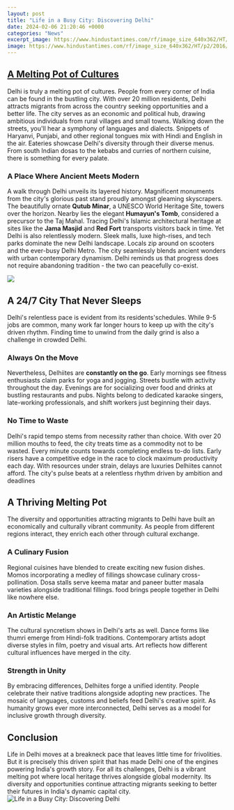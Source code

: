 ```yaml
---
layout: post
title: "Life in a Busy City: Discovering Delhi"
date: 2024-02-06 21:20:46 +0000
categories: "News"
excerpt_image: https://www.hindustantimes.com/rf/image_size_640x362/HT/p2/2016/09/23/Pictures/_6e700864-817d-11e6-a0d9-e435f3f63e15.JPG
image: https://www.hindustantimes.com/rf/image_size_640x362/HT/p2/2016/09/23/Pictures/_6e700864-817d-11e6-a0d9-e435f3f63e15.JPG
---
```


## [A Melting Pot of Cultures](https://yt.io.vn/collection/alcock)
Delhi is truly a melting pot of cultures. People from every corner of India can be found in the bustling city. With over 20 million residents, Delhi attracts migrants from across the country seeking opportunities and a better life. The city serves as an economic and political hub, drawing ambitious individuals from rural villages and small towns. 
Walking down the streets, you'll hear a symphony of languages and dialects. Snippets of Haryanvi, Punjabi, and other regional tongues mix with Hindi and English in the air. Eateries showcase Delhi's diversity through their diverse menus. From south Indian dosas to the kebabs and curries of northern cuisine, there is something for every palate. 
### A Place Where Ancient Meets Modern
A walk through Delhi unveils its layered history. Magnificent monuments from the city's glorious past stand proudly amongst gleaming skyscrapers. The beautifully ornate **Qutub Minar**, a UNESCO World Heritage Site, towers over the horizon. Nearby lies the elegant **Humayun's Tomb**, considered a precursor to the Taj Mahal. Tracing Delhi's Islamic architectural heritage at sites like the **Jama Masjid** and **Red Fort** transports visitors back in time. 
Yet Delhi is also relentlessly modern. Sleek malls, luxe high-rises, and tech parks dominate the new Delhi landscape. Locals zip around on scooters and the ever-busy Delhi Metro. The city seamlessly blends ancient wonders with urban contemporary dynamism. Delhi reminds us that progress does not require abandoning tradition - the two can peacefully co-exist.

![](https://c8.alamy.com/comp/P9MGG4/old-delhi-india-busy-street-in-old-delhi-india-P9MGG4.jpg)
## **A 24/7 City That Never Sleeps** 
Delhi's relentless pace is evident from its residents'schedules. While 9-5 jobs are common, many work far longer hours to keep up with the city's driven rhythm. Finding time to unwind from the daily grind is also a challenge in crowded Delhi. 
### Always On the Move
Nevertheless, Delhiites are **constantly on the go**. Early mornings see fitness enthusiasts claim parks for yoga and jogging. Streets bustle with activity throughout the day. Evenings are for socializing over food and drinks at bustling restaurants and pubs. Nights belong to dedicated karaoke singers, late-working professionals, and shift workers just beginning their days. 
### No Time to Waste 
Delhi's rapid tempo stems from necessity rather than choice. With over 20 million mouths to feed, the city treats time as a commodity not to be wasted. Every minute counts towards completing endless to-do lists. Early risers have a competitive edge in the race to clock maximum productivity each day. With resources under strain, delays are luxuries Delhiites cannot afford. The city's pulse beats at a relentless rhythm driven by ambition and deadlines
## **A Thriving Melting Pot**
The diversity and opportunities attracting migrants to Delhi have built an economically and culturally vibrant community. As people from different regions interact, they enrich each other through cultural exchange. 
### **A Culinary Fusion** 
Regional cuisines have blended to create exciting new fusion dishes. Momos incorporating a medley of fillings showcase culinary cross-pollination. Dosa stalls serve keema matar and paneer butter masala varieties alongside traditional fillings. food brings people together in Delhi like nowhere else. 
### **An Artistic Melange**
The cultural syncretism shows in Delhi's arts as well. Dance forms like thumri emerge from Hindi-folk traditions. Contemporary artists adopt diverse styles in film, poetry and visual arts. Art reflects how different cultural influences have merged in the city. 
### **Strength in Unity**  
By embracing differences, Delhiites forge a unified identity. People celebrate their native traditions alongside adopting new practices. The mosaic of languages, customs and beliefs feed Delhi's creative spirit. As humanity grows ever more interconnected, Delhi serves as a model for inclusive growth through diversity.
## **Conclusion**
Life in Delhi moves at a breakneck pace that leaves little time for frivolities. But it is precisely this driven spirit that has made Delhi one of the engines powering India's growth story. For all its challenges, Delhi is a vibrant melting pot where local heritage thrives alongside global modernity. Its diversity and opportunities continue attracting migrants seeking to better their futures in India's dynamic capital city.
![Life in a Busy City: Discovering Delhi](https://www.hindustantimes.com/rf/image_size_640x362/HT/p2/2016/09/23/Pictures/_6e700864-817d-11e6-a0d9-e435f3f63e15.JPG)